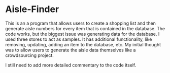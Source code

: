 # Aisle-Finder

This is an a program that allows users to create a shopping list and then generate aisle numbers for every item that is contained in the database. The code works, but the biggest issue was generating data for the database. I used three stores to act as samples. It has additional functionality, like removing, updating, adding an item to the database, etc. My initial thought was to allow users to generate the aisle data themselves like a crowdsourcing project.

I still need to add more detailed commentary to the code itself.
